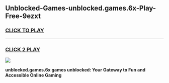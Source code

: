 
## Unblocked-Games-unblocked.games.6x-Play-Free-9ezxt
<h3>
<a href="https://premium76.site?title=unblocked.games.6x&ref=10A">CLICK TO PLAY</a></h3>
<hr>

<h3>
<a href="https://premium76.site?title=unblocked.games.6x&ref=10A">CLICK 2 PLAY</a>
  
</h3>

<a href="https://premium76.site?title=unblocked.games.6x&ref=10A"><img src="https://clearcache.store/games.png"></a>


**unblocked.games.6x games unblocked: Your Gateway to Fun and Accessible Online Gaming**
